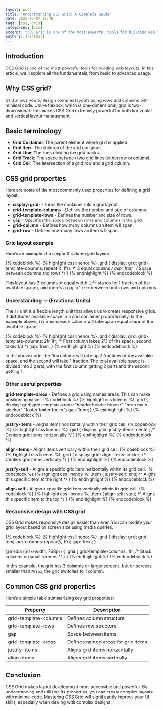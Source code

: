 ```yaml
---
layout: post
title: "Understanding CSS Grid: A Complete Guide"
date: 2025-06-07 18:40
tags: [css, grid]
categories: [css]
excerpt: "CSS Grid is one of the most powerful tools for building web layouts."
authors: [harshal]
---
```


## Introduction

CSS Grid is one of the most powerful tools for building web layouts. In this article, we'll explore all the fundamentals, from basic to advanced usage.

## Why CSS grid?

Grid allows you to design complex layouts using rows and columns with minimal code. Unlike flexbox, which is one-dimensional, grid is two-dimensional. This makes CSS Grid extremely powerful for both horizontal and vertical layout management.

## Basic terminology

- **Grid Container**: The parent element where grid is applied.
- **Grid Item**: The children of the grid container.
- **Grid Line**: The lines dividing the grid tracks.
- **Grid Track**: The space between two grid lines (either row or column).
- **Grid Cell**: The intersection of a grid row and a grid column.

## CSS grid properties

Here are some of the most commonly used properties for defining a grid layout:

- **display: grid;** - Turns the container into a grid layout.
- **grid-template-columns** - Defines the number and size of columns.
- **grid-template-rows** - Defines the number and size of rows.
- **gap** - Specifies the space between rows and columns in the grid.
- **grid-column** - Defines how many columns an item will span.
- **grid-row** - Defines how many rows an item will span.

### Grid layout example

Here’s an example of a simple 3-column grid layout:

{% codeblock %}
{% highlight css linenos %}
.grid {
  display: grid;
  grid-template-columns: repeat(3, 1fr); /* 3 equal columns */
  gap: 1rem; /* Space between columns and rows */
}
{% endhighlight %}
{% endcodeblock %}

This layout has 3 columns of equal width (`1fr` stands for 1 fraction of the available space), and there’s a gap of `1rem` between both rows and columns.

### Understanding `fr` (Fractional Units)

The `fr` unit is a flexible length unit that allows us to create responsive grids. It distributes available space in a grid container proportionally.
In the example above, `1fr` means each column will take up an equal share of the available space.

{% codeblock %}
{% highlight css linenos %}
.grid {
  display: grid;
  grid-template-columns: 2fr 1fr; /* First column takes 2/3 of the space, second takes 1/3 */
  gap: 1rem;
}
{% endhighlight %}
{% endcodeblock %}

In the above code, the first column will take up 2 fractions of the available space, and the second will take 1 fraction.
The total available space is divided into 3 parts, with the first column getting 2 parts and the second getting 1.

### Other useful properties

**grid-template-areas** - Defines a grid using named areas. This can make positioning easier.
{% codeblock %}
{% highlight css linenos %}
.grid {
  display: grid;
  grid-template-areas:
    "header header header"
    "main main sidebar"
    "footer footer footer";
  gap: 1rem;
}
{% endhighlight %}
{% endcodeblock %}

**justify-items** - Aligns items horizontally within their grid cell.
{% codeblock %}
{% highlight css linenos %}
.grid {
  display: grid;
  justify-items: center; /* Centers grid items horizontally */
}
{% endhighlight %}
{% endcodeblock %}

**align-items** - Aligns items vertically within their grid cell.
{% codeblock %}
{% highlight css linenos %}
.grid {
  display: grid;
  align-items: center; /* Centers grid items vertically */
}
{% endhighlight %}
{% endcodeblock %}

**justify-self** - Aligns a specific grid item horizontally within its grid cell.
{% codeblock %}
{% highlight css linenos %}
.item {
  justify-self: end; /* Aligns this specific item to the right */
}
{% endhighlight %}
{% endcodeblock %}

**align-self** - Aligns a specific grid item vertically within its grid cell.
{% codeblock %}
{% highlight css linenos %}
.item {
  align-self: start; /* Aligns this specific item to the top */
}
{% endhighlight %}
{% endcodeblock %}

### Responsive design with CSS grid

CSS Grid makes responsive design easier than ever. You can modify your grid layout based on screen size using media queries.

{% codeblock %}
{% highlight css linenos %}
.grid {
  display: grid;
  grid-template-columns: repeat(3, 1fr);
  gap: 1rem;
}

@media (max-width: 768px) {
  .grid {
    grid-template-columns: 1fr; /* Stack columns on small screens */
  }
}
{% endhighlight %}
{% endcodeblock %}

In this example, the grid has 3 columns on larger screens, but on screens smaller than `768px`, the grid switches to 1 column.

## Common CSS grid properties

Here’s a simple table summarizing key grid properties:

| Property | Description |
| -------- | ----------- |
| grid-template-columns | Defines column structure |
| grid-template-rows | Defines row structure |
| gap | Space between items |
| grid-template-areas | Defines named areas for grid items |
| justify-items | Aligns grid items horizontally |
| align-items | Aligns grid items vertically |

## Conclusion

CSS Grid makes layout development more accessible and powerful. By understanding and utilizing its properties, you can create complex layouts with minimal code. Mastering CSS Grid will significantly improve your UI skills, especially when dealing with complex designs.
